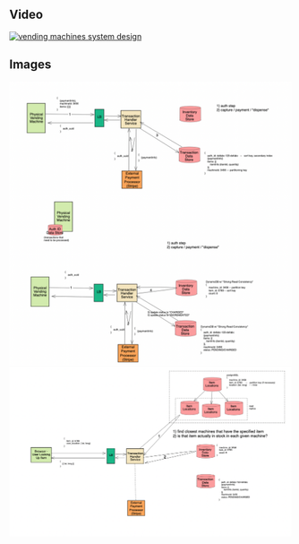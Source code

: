 

## Video

[![vending machines system design](https://img.youtube.com/vi/QsTPXpcKtHE/hqdefault.jpg)](https://www.youtube.com/watch?v=QsTPXpcKtHE)


## Images

<img src="images/1_pic.png" alt="vending machines system design">

<img src="images/2_pic.png" alt="vending machines system design">

